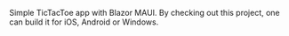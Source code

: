 Simple TicTacToe app with Blazor MAUI. By checking out this project, one can build it for iOS, Android or Windows.
